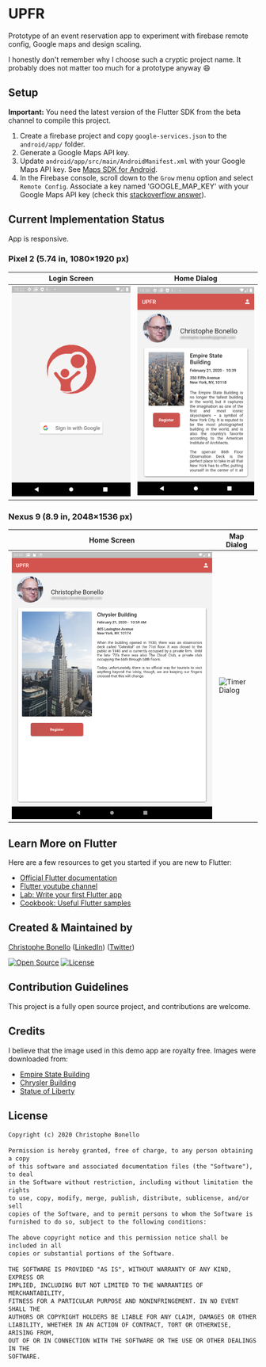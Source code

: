 # UPFR

Prototype of an event reservation app to experiment with firebase remote config, Google maps and design scaling.

I honestly don't remember why I choose such a cryptic project name. It probably does not matter too much for a prototype anyway :smile:

## Setup

**Important:** You need the latest version of the Flutter SDK from the beta channel to compile this project.

1. Create a firebase project and copy `google-services.json` to the `android/app/` folder.
2. Generate a Google Maps API key.
3. Update `android/app/src/main/AndroidManifest.xml` with your Google Maps API key. See [Maps SDK for Android](https://developers.google.com/maps/documentation/android-sdk/get-api-key).
4. In the Firebase console, scroll down to the `Grow` menu option and select `Remote Config`. Associate a key named 'GOOGLE_MAP_KEY' with your Google Maps API key (check this [stackoverflow answer](https://stackoverflow.com/a/57384744/12120177)).

## Current Implementation Status

App is responsive.

### Pixel 2 (5.74 in, 1080×1920 px)

Login Screen | Home Dialog
--- | ---
![Main Screen](/screenshots/pixel_2_login.png?raw=true "Main Screen") | ![Timer Dialog](/screenshots/pixel_2_home.png?raw=true "Timer Dialog")

### Nexus 9 (8.9 in, 2048×1536 px)

Home Screen | Map Dialog
--- | ---
![Main Screen](/screenshots/nexus_9_home.png?raw=true "Main Screen") | ![Timer Dialog](/screenshots/nexus_9_map.png?raw=true "Timer Dialog")

## Learn More on Flutter

Here are a few resources to get you started if you are new to Flutter:

- [Official Flutter documentation](https://flutter.dev/docs)
- [Flutter youtube channel](https://www.youtube.com/channel/UCwXdFgeE9KYzlDdR7TG9cMw)
- [Lab: Write your first Flutter app](https://flutter.io/docs/get-started/codelab)
- [Cookbook: Useful Flutter samples](https://flutter.io/docs/cookbook)

## Created & Maintained by

[Christophe Bonello](https://github.com/cbonello)
([LinkedIn](https://www.linkedin.com/in/christophe-bonello))
([Twitter](https://twitter.com/chbonello))

[![Open Source](https://badges.frapsoft.com/os/v1/open-source.svg?v=102)](https://opensource.org/licenses/MIT)
[![License](https://img.shields.io/badge/license-MIT-purple)](https://github.com/cbonello/amiidex/blob/master/LICENSE)

## Contribution Guidelines
This project is a fully open source project, and contributions are welcome.

## Credits

I believe that the image used in this demo app are royalty free. Images were downloaded from:

- [Empire State Building](https://en.wikipedia.org/wiki/Empire_State_Building)
- [Chrysler Building](https://www.askideas.com/amazing-view-of-chrysler-building-manhattan/)
- [Statue of Liberty](https://www.pxfuel.com/en/free-photo-xshlz)


## License

```
Copyright (c) 2020 Christophe Bonello

Permission is hereby granted, free of charge, to any person obtaining a copy
of this software and associated documentation files (the "Software"), to deal
in the Software without restriction, including without limitation the rights
to use, copy, modify, merge, publish, distribute, sublicense, and/or sell
copies of the Software, and to permit persons to whom the Software is
furnished to do so, subject to the following conditions:

The above copyright notice and this permission notice shall be included in all
copies or substantial portions of the Software.

THE SOFTWARE IS PROVIDED "AS IS", WITHOUT WARRANTY OF ANY KIND, EXPRESS OR
IMPLIED, INCLUDING BUT NOT LIMITED TO THE WARRANTIES OF MERCHANTABILITY,
FITNESS FOR A PARTICULAR PURPOSE AND NONINFRINGEMENT. IN NO EVENT SHALL THE
AUTHORS OR COPYRIGHT HOLDERS BE LIABLE FOR ANY CLAIM, DAMAGES OR OTHER
LIABILITY, WHETHER IN AN ACTION OF CONTRACT, TORT OR OTHERWISE, ARISING FROM,
OUT OF OR IN CONNECTION WITH THE SOFTWARE OR THE USE OR OTHER DEALINGS IN THE
SOFTWARE.
```
